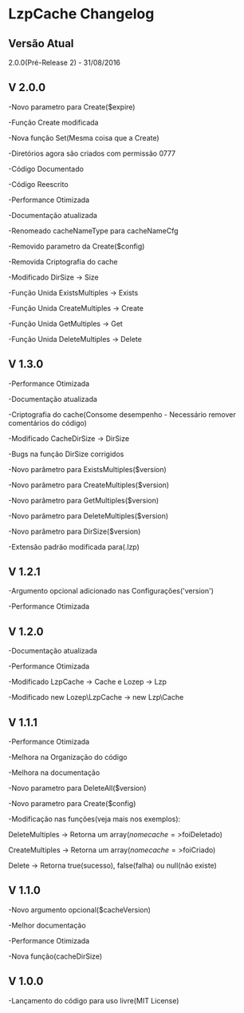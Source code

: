 # LzpCache Changelog

## Versão Atual
2.0.0(Pré-Release 2) - 31/08/2016

## V 2.0.0
-Novo parametro para Create($expire)

-Função Create modificada

-Nova função Set(Mesma coisa que a Create)

-Diretórios agora são criados com permissão 0777

-Código Documentado

-Código Reescrito

-Performance Otimizada

-Documentação atualizada

-Renomeado cacheNameType para cacheNameCfg

-Removido parametro da Create($config)

-Removida Criptografia do cache

-Modificado DirSize -> Size

-Função Unida ExistsMultiples -> Exists

-Função Unida CreateMultiples -> Create

-Função Unida GetMultiples -> Get

-Função Unida DeleteMultiples -> Delete

## V 1.3.0
-Performance Otimizada

-Documentação atualizada

-Criptografia do cache(Consome desempenho - Necessário remover comentários do código)

-Modificado CacheDirSize -> DirSize

-Bugs na função DirSize corrigidos

-Novo parâmetro para ExistsMultiples($version)

-Novo parâmetro para CreateMultiples($version)

-Novo parâmetro para GetMultiples($version)

-Novo parâmetro para DeleteMultiples($version)

-Novo parâmetro para DirSize($version)

-Extensão padrão modificada para(.lzp)

## V 1.2.1
-Argumento opcional adicionado nas Configurações('version')

-Performance Otimizada

## V 1.2.0
-Documentação atualizada

-Performance Otimizada

-Modificado LzpCache -> Cache e Lozep -> Lzp

-Modificado new Lozep\LzpCache -> new Lzp\Cache

## V 1.1.1
-Performance Otimizada

-Melhora na Organização do código

-Melhora na documentação

-Novo parametro para DeleteAll($version)

-Novo parametro para Create($config)

-Modificação nas funções(veja mais nos exemplos):

DeleteMultiples -> Retorna um array($nomecache=>$foiDeletado)

CreateMultiples -> Retorna um array($nomecache=>$foiCriado)

Delete -> Retorna true(sucesso), false(falha) ou null(não existe)


## V 1.1.0
-Novo argumento opcional($cacheVersion)

-Melhor documentação

-Performance Otimizada

-Nova função(cacheDirSize)

## V 1.0.0
-Lançamento do código para uso livre(MIT License)
